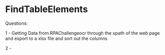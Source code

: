 # FindTableElements

Questions:

1 - Getting Data from RPAChallengeocr through the xpath of the web page and export to a xlsx file and sort out the columns 

2 - 
